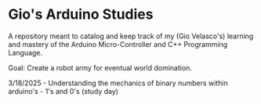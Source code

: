 # Gio's Arduino Studies

A repository meant to catalog and keep track of my (Gio Velasco's) learning and mastery of the Arduino Micro-Controller and C++ Programming Language.

Goal: Create a robot army for eventual world domination.

3/18/2025 - Understanding the mechanics of binary numbers within arduino's - 1's and 0's (study day)